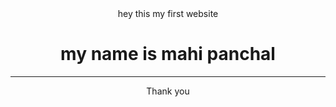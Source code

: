 <center> hey this my first website <br>
  <h1> my name is mahi panchal </h1>
  <hr>
Thank you
<imgscr="1.png"atl="githubicon">                           
<center>
